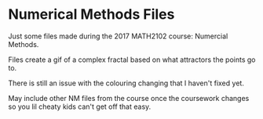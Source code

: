 # Numerical Methods Files

Just some files made during the 2017 MATH2102 course: Numercial Methods.

Files create a gif of a complex fractal based on what attractors the points go to. 

There is still an issue with the colouring changing that I haven't fixed yet.

May include other NM files from the course once the coursework changes so you lil cheaty kids can't get off that easy. 

